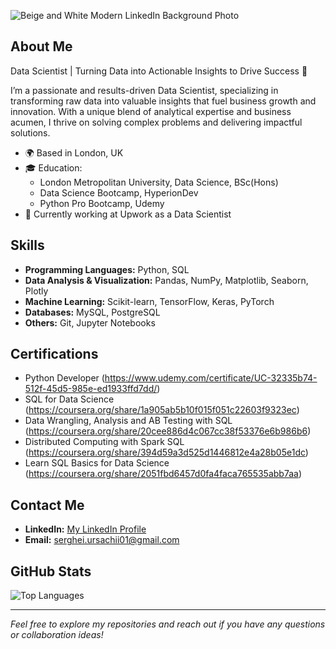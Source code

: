 ![Beige and White Modern LinkedIn Background Photo](https://github.com/UrSerghei/UrSerghei/assets/128091943/d82f2dcf-eacc-4ca5-bf43-35c3ff0cda3e)

## About Me

Data Scientist | Turning Data into Actionable Insights to Drive Success 🚀

I’m a passionate and results-driven Data Scientist, specializing in transforming raw data into valuable insights that fuel business growth and innovation. With a unique blend of analytical expertise and business acumen, I thrive on solving complex problems and delivering impactful solutions.

- 🌍 Based in London, UK
- 🎓 Education:
  - London Metropolitan University, Data Science, BSc(Hons)
  - Data Science Bootcamp, HyperionDev
  - Python Pro Bootcamp, Udemy
- 💼 Currently working at Upwork as a Data Scientist

## Skills

- **Programming Languages:** Python, SQL
- **Data Analysis & Visualization:** Pandas, NumPy, Matplotlib, Seaborn, Plotly
- **Machine Learning:** Scikit-learn, TensorFlow, Keras, PyTorch
- **Databases:** MySQL, PostgreSQL
- **Others:** Git, Jupyter Notebooks


## Certifications

- Python Developer (https://www.udemy.com/certificate/UC-32335b74-512f-45d5-985e-ed1933ffd7dd/)
- SQL for Data Science (https://coursera.org/share/1a905ab5b10f015f051c22603f9323ec)
- Data Wrangling, Analysis and AB Testing with SQL (https://coursera.org/share/20cee886d4c067cc38f53376e6b986b6)
- Distributed Computing with Spark SQL (https://coursera.org/share/394d59a3d525d1446812e4a28b05e1dc)
- Learn SQL Basics for Data Science (https://coursera.org/share/2051fbd6457d0fa4faca765535abb7aa)

## Contact Me

- **LinkedIn:** [My LinkedIn Profile](https://www.linkedin.com/in/serghei-ursachii-254b39153/)
- **Email:** [serghei.ursachii01@gmail.com](mailto:serghei.ursachii01@gmail.com)

## GitHub Stats

![Top Languages](https://github-readme-stats.vercel.app/api/top-langs/?username=UrSerghei&layout=compact&theme=chartreuse-light)

---

*Feel free to explore my repositories and reach out if you have any questions or collaboration ideas!*
